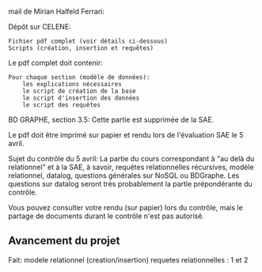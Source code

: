 mail de Mirian Halfeld Ferrari:

Dépôt sur CELENE:

    Fichier pdf complet (voir détails ci-dessous)
    Scripts (création, insertion et requêtes)

Le pdf complet doit contenir:

    Pour chaque section (modèle de données):
        les explications nécessaires
        le script de création de la base
        le script d'insertion des données
        le script des requêtes

BD GRAPHE, section 3.5: Cette partie est  supprimée de la SAE.

Le pdf doit être imprimé sur papier et rendu lors de l'évaluation SAE le 5 avril.


Sujet du contrôle du 5 avril: La partie du cours correspondant à "au delà du relationnel" et à la SAE, à savoir, requêtes relationnelles récursives, modèle relationnel,  datalog, questions générales sur NoSQL ou BDGraphe. Les questions sur datalog seront très probablement la partie prépondérante du contrôle.

Vous pouvez consulter votre rendu (sur papier) lors du contrôle, mais le partage de documents durant le contrôle n'est pas autorisé.


## Avancement du projet

Fait:
modele relationnel (creation/insertion)
requetes relationnelles : 1 et 2